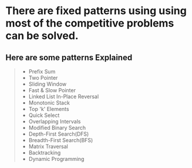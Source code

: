# There are fixed patterns using using most of the competitive problems can be solved.

## Here are some patterns Explained 
>- Prefix Sum 
>- Two Pointer 
>- Sliding Window 
>- Fast & Slow Pointer 
>- Linked List In-Place Reversal 
>- Monotonic Stack 
>- Top 'k' Elements 
>- Quick Select 
>- Overlapping Intervals 
>- Modified Binary Search 
>- Depth-First Search(DFS) 
>- Breadth-First Search(BFS) 
>- Matrix Traversal 
>- Backtracking 
>- Dynamic Programming
